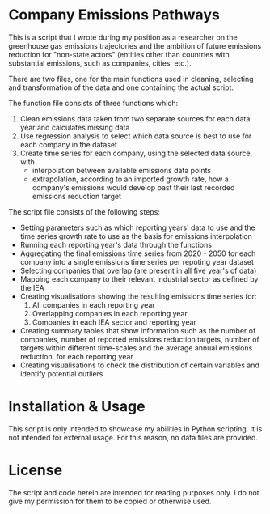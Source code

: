 <h1> Company Emissions Pathways </h1>

This is a script that I wrote during my position as a researcher on the greenhouse gas emissions trajectories and the ambition of future emissions reduction for "non-state actors" (entities other than countries with substantial emissions, such as companies, cities, etc.).

There are two files, one for the main functions used in cleaning, selecting and transformation of the data and one containing the actual script.

The function file consists of three functions which:
1) Clean emissions data taken from two separate sources for each data year and calculates missing data
2) Use regression analysis to select which data source is best to use for each company in the dataset
3) Create time series for each company, using the selected data source, with 
    - interpolation between available emissions data points 
    - extrapolation, according to an imported growth rate, how a company's emissions would develop past their last recorded emissions reduction target

The script file consists of the following steps:

- Setting parameters such as which reporting years' data to use and the time series growth rate to use as the basis for emissions interpolation
- Running each reporting year's data through the functions
- Aggregating the final emissions time series from 2020 - 2050 for each company into a single emissions time series per repoting year dataset
- Selecting companies that overlap (are present in all five year's of data) 
- Mapping each company to their relevant industrial sector as defined by the IEA
- Creating visualisations showing the resulting emissions time series for:
    1) All companies in each reporting year
    2) Overlapping companies in each reporting year
    3) Companies in each IEA sector and reporting year
- Creating summary tables that show information such as the number of companies, number of reported emissions reduction targets, number of targets within different time-scales and the average annual emissions reduction, for each reporting year
- Creating visualisations to check the distribution of certain variables and identify potential outliers


<h1> Installation & Usage </h1>

This script is only intended to showcase my abilities in Python scripting. It is not intended for external usage. For this reason, no data files are provided.

<h1> License </h1>

The script and code herein are intended for reading purposes only. I do not give my permission for them to be copied or otherwise used.

